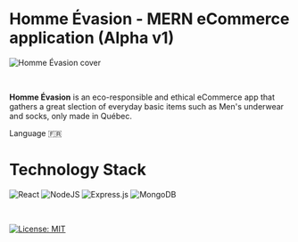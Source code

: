 # Homme Évasion - MERN eCommerce application (Alpha v1)

<img src="https://res.cloudinary.com/dyzchhb1s/image/upload/v1634070210/Hommeevasion/cover-homme.png"
     alt="Homme Évasion cover"
     style="display: flex; align-items: center; justify-content: center;" />

&nbsp;

**Homme Évasion** is an eco-responsible and ethical eCommerce app that gathers a great slection of everyday basic items such as Men's underwear and socks, only made in Québec.

Language :fr:
&nbsp;

# Technology Stack
![React](https://img.shields.io/badge/react-%2320232a.svg?style=for-the-badge&logo=react&logoColor=%2361DAFB)
![NodeJS](https://img.shields.io/badge/node.js-6DA55F?style=for-the-badge&logo=node.js&logoColor=white)
![Express.js](https://img.shields.io/badge/express.js-%23404d59.svg?style=for-the-badge&logo=express&logoColor=%2361DAFB)
![MongoDB](https://img.shields.io/badge/MongoDB-%234ea94b.svg?style=for-the-badge&logo=mongodb&logoColor=white)

&nbsp;

[![License: MIT](https://img.shields.io/badge/License-MIT-blue.svg)](https://opensource.org/licenses/MIT)